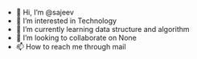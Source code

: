 - 👋 Hi, I’m @sajeev
- 👀 I’m interested in  Technology
- 🌱 I’m currently learning  data structure and algorithm
- 💞️ I’m looking to collaborate on  None
- 📫 How to reach me  through mail

<!---
sajeevpalanisamy/sajeevpalanisamy is a ✨ special ✨ repository because its `README.md` (this file) appears on your GitHub profile.
You can click the Preview link to take a look at your changes.
--->

